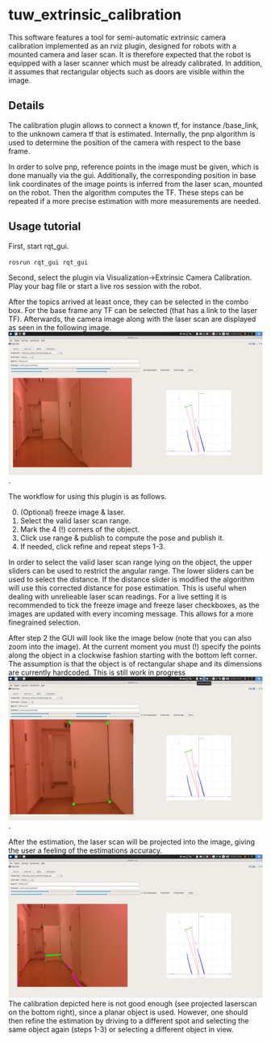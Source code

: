 # tuw_extrinsic_calibration

This software features a tool for semi-automatic extrinsic camera calibration implemented as an rviz plugin, designed for robots with a mounted camera and laser scan. It is therefore expected that the robot is equipped with a laser scanner which must be already calibrated. In addition, it assumes that rectangular objects such as doors are visible within the image.

## Details

The calibration plugin allows to connect a known tf, for instance /base_link, to the unknown camera tf that is estimated.
Internally, the pnp algorithm is used to determine the position of the camera with respect to the base frame. 

In order to solve pnp, reference points in the image must be given, which is done manually via the gui. Additionally,
the corresponding position in base link coordinates of the image points is inferred from the laser scan, mounted on the robot. 
Then the algorithm computes the TF. These steps can be repeated if a more precise estimation with more measurements are needed.

## Usage tutorial

First, start rqt_gui.

``rosrun rqt_gui rqt_gui``

Second, select the plugin via Visualization->Extrinsic Camera Calibration.
Play your bag file or start a live ros session with the robot.

After the topics arrived at least once, they can be selected in the combo box. For the base frame any TF can be selected (that has a link to the laser TF). Afterwards, the camera image along with the laser scan are displayed as seen in the following image.
![GUI intro view](https://github.com/tuw-robotics/tuw_extrinsic_calibration/raw/master/tuw_extrinsic_camera/images/gui_0.png).

The workflow for using this plugin is as follows.

0. (Optional) freeze image & laser.
1. Select the valid laser scan range.
2. Mark the 4 (!) corners of the object.
3. Click use range & publish to compute the pose and publish it.
4. If needed, click refine and repeat steps 1-3.

In order to select the valid laser scan range lying on the object, the upper sliders can be used to restrict the angular range. The lower sliders can be used to select the distance. If the distance slider is modified the algorithm will use this corrected distance for pose estimation. This is useful when dealing with unrelieable laser scan readings.
For a live setting it is recommended to tick the freeze image and freeze laser checkboxes, as the images are updated with every incoming message. This allows for a more finegrained selection. 

After step 2 the GUI will look like the image below (note that you can also zoom into the image). At the current moment you must (!) specify the points along the object in a clockwise fashion starting with the bottom left corner. The assumption is that the object is of rectangular shape and its dimensions are currently hardcoded. This is still work in progress  
![second](https://github.com/tuw-robotics/tuw_extrinsic_calibration/raw/master/tuw_extrinsic_camera/images/gui_1.png).

After the estimation, the laser scan will be projected into the image, giving the user a feeling of the estimations accuracy.
![third](https://github.com/tuw-robotics/tuw_extrinsic_calibration/raw/master/tuw_extrinsic_camera/images/gui_2.png)
The calibration depicted here is not good enough (see projected laserscan on the bottom right), since a planar object is used. However, one should then refine the estimation by driving to a different spot and selecting the same object again (steps 1-3) or selecting a different object in view.